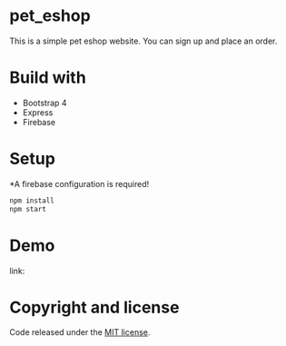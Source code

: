 # pet_eshop
This is a simple pet eshop website. You can sign up and place an order.

# Build with
* Bootstrap 4
* Express
* Firebase

# Setup
*A firebase configuration is required!
```bash
npm install 
npm start
```

# Demo
link:

# Copyright and license
Code released under the [MIT license](https://github.com/a7711555/pet_eshop/blob/master/LICENSE).
